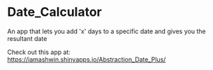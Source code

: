 # Date_Calculator
An app that lets you add 'x' days to a specific date and gives you the resultant date

Check out this app at: https://iamashwin.shinyapps.io/Abstraction_Date_Plus/
